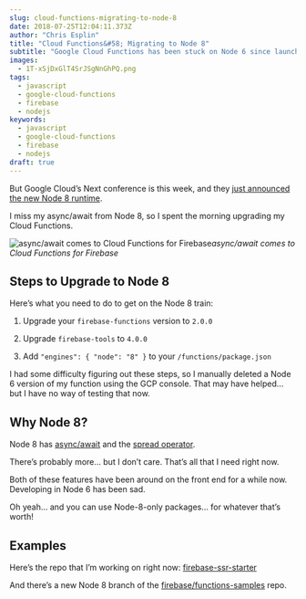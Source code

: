 ```yaml
---
slug: cloud-functions-migrating-to-node-8
date: 2018-07-25T12:04:11.373Z
author: "Chris Esplin"
title: "Cloud Functions&#58; Migrating to Node 8"
subtitle: "Google Cloud Functions has been stuck on Node 6 since launch."
images:
  - 1T-xSjDxGlT4SrJSgNnGhPQ.png
tags:
  - javascript
  - google-cloud-functions
  - firebase
  - nodejs
keywords:
  - javascript
  - google-cloud-functions
  - firebase
  - nodejs
draft: true
---
```


But Google Cloud’s Next conference is this week, and they [just announced the new Node 8 runtime](https://twitter.com/GCPcloud/status/1021829577826398208).

I miss my async/await from Node 8, so I spent the morning upgrading my Cloud Functions.

![async/await comes to Cloud Functions for Firebase](1*T-xSjDxGlT4SrJSgNnGhPQ.png)*async/await comes to Cloud Functions for Firebase*

## Steps to Upgrade to Node 8

Here’s what you need to do to get on the Node 8 train:

1. Upgrade your `firebase-functions` version to `2.0.0`

1. Upgrade `firebase-tools` to `4.0.0`

1. Add `"engines": { "node": "8" }` to your `/functions/package.json`

I had some difficulty figuring out these steps, so I manually deleted a Node 6 version of my function using the GCP console. That may have helped… but I have no way of testing that now.

## Why Node 8?

Node 8 has [async/await](https://developer.mozilla.org/en-US/docs/Web/JavaScript/Reference/Statements/async_function) and the [spread operator](https://developer.mozilla.org/en-US/docs/Web/JavaScript/Reference/Operators/Spread_syntax).

There’s probably more… but I don’t care. That’s all that I need right now.

Both of these features have been around on the front end for a while now. Developing in Node 6 has been sad.

Oh yeah… and you can use Node-8-only packages… for whatever that’s worth!

## Examples

Here’s the repo that I’m working on right now: [firebase-ssr-starter](https://github.com/deltaepsilon/firebase-ssr-starter/tree/master/functions)

And there’s a new Node 8 branch of the [firebase/functions-samples](https://github.com/firebase/functions-samples/tree/Node-8) repo.